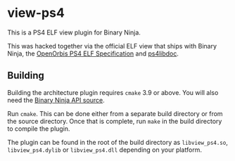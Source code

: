 # view-ps4
This is a PS4 ELF view plugin for Binary Ninja. 

This was hacked together via the official ELF view that ships with Binary Ninja,
the [OpenOrbis PS4 ELF Specification](https://github.com/OpenOrbis/OpenOrbis-PS4-Toolchain/wiki/PS4-ELF-Specification) and [ps4libdoc](https://github.com/idc/ps4libdoc/tree/header).

## Building

Building the architecture plugin requires `cmake` 3.9 or above. You will also need the
[Binary Ninja API source](https://github.com/Vector35/binaryninja-api).

Run `cmake`. This can be done either from a separate build directory or from the source
directory. Once that is complete, run `make` in the build directory to compile the plugin.

The plugin can be found in the root of the build directory as `libview_ps4.so`,
`libview_ps4.dylib` or `libview_ps4.dll` depending on your platform.
